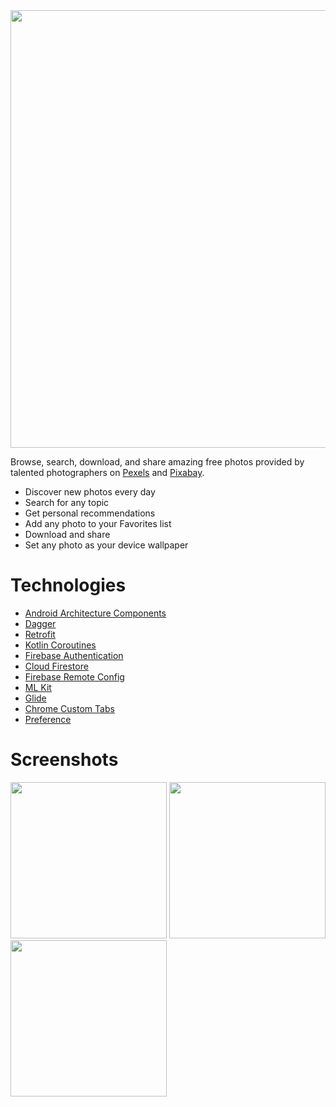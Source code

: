 <img src="../assets/FeatureGraphic.png" width="700">

Browse, search, download, and share amazing free photos provided by talented photographers on [Pexels](https://www.pexels.com) and [Pixabay](https://pixabay.com).

- Discover new photos every day
- Search for any topic
- Get personal recommendations
- Add any photo to your Favorites list
- Download and share
- Set any photo as your device wallpaper

# Technologies
- [Android Architecture Components](https://developer.android.com/topic/libraries/architecture)
- [Dagger](https://dagger.dev)
- [Retrofit](https://square.github.io/retrofit)
- [Kotlin Coroutines](https://kotlinlang.org/docs/reference/coroutines-overview.html)
- [Firebase Authentication](https://firebase.google.com/docs/auth)
- [Cloud Firestore](https://firebase.google.com/docs/firestore)
- [Firebase Remote Config](https://firebase.google.com/docs/remote-config)
- [ML Kit](https://developers.google.com/ml-kit)
- [Glide](https://github.com/bumptech/glide)
- [Chrome Custom Tabs](https://developer.chrome.com/multidevice/android/customtabs)
- [Preference](https://developer.android.com/jetpack/androidx/releases/preference)

# Screenshots
<p>
  <img src="../assets/promo1.jpg" width="250">
  <img src="../assets/promo2.jpg" width="250">
  <img src="../assets/promo3.jpg" width="250">
</p>
